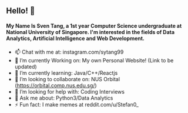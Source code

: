 ## Hello! 👋

#### My Name Is Sven Tang, a 1st year Computer Science undergraduate at National University of Singapore. I'm interested in the fields of Data Analytics, Artificial Intelligence and Web Development.
<!--
**EssWhyy/EssWhyy** is a ✨ _special_ ✨ repository because its `README.md` (this file) appears on your GitHub profile. -->

- 📫 Chat with me at: instagram.com/sytang99 
- 🔭 I’m currently Working on: My own Personal Website! (Link to be updated)
- 🌱 I’m currently learning: Java/C++/Reactjs 
- 👯 I’m looking to collaborate on: NUS Orbital (https://orbital.comp.nus.edu.sg/)
- 🤔 I’m looking for help with: Coding Interviews 
- 💬 Ask me about: Python3/Data Analytics
- ⚡ Fun fact: I make memes at reddit.com/u/Stefan0_

